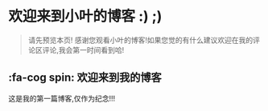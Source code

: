 # 欢迎来到小叶的博客 :) ;)

> 请先预览本页! 
> 感谢您观看小叶的博客!如果您觉的有什么建议欢迎在我的评论区评论,我会第一时间看到哈!
> 
## :fa-cog spin: 欢迎来到我的博客

这是我的第一篇博客,仅作为纪念!!!